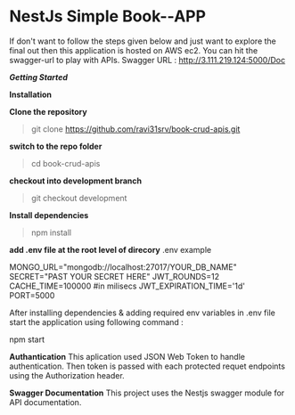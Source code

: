 # NestJs Simple Book--APP

If don't want to follow the steps given below and just want to explore the final out then this application is hosted on AWS ec2. You can hit the swagger-url to play with APIs.
Swagger URL : http://3.111.219.124:5000/Doc

***Getting Started***

**Installation** 

**Clone the repository**

  > git clone https://github.com/ravi31srv/book-crud-apis.git

**switch to the repo folder**

  > cd book-crud-apis

**checkout into development branch**

  > git checkout development

**Install dependencies**
  
   > npm install

**add .env file at the root level of direcory**
.env example 

MONGO_URL="mongodb://localhost:27017/YOUR_DB_NAME"
SECRET="PAST YOUR SECRET HERE"
JWT_ROUNDS=12
CACHE_TIME=100000 #in milisecs
JWT_EXPIRATION_TIME='1d'
PORT=5000


After installing dependencies & adding required env variables in .env file start the application using following command : 
 
 npm start
 
**Authantication**
This aplication used JSON Web Token to handle authentication. Then token is passed with each protected requet endpoints using the Authorization header.


**Swagger Documentation**
This project uses the Nestjs swagger module for API documentation.




